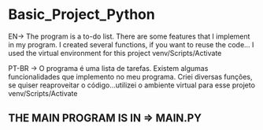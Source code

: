 # Basic_Project_Python
EN-> The program is a to-do list. There are some features that I implement in my program. I created several functions, if you want to reuse the code... I used the virtual environment for this project
venv/Scripts/Activate

PT-BR -> O programa é uma lista de tarefas. Existem algumas funcionalidades que implemento no meu programa. Criei diversas funções, se quiser reaproveitar o código...utilizei o ambiente virtual para esse projeto
venv/Scripts/Activate

<h2>THE MAIN PROGRAM IS IN => MAIN.PY<h2>
